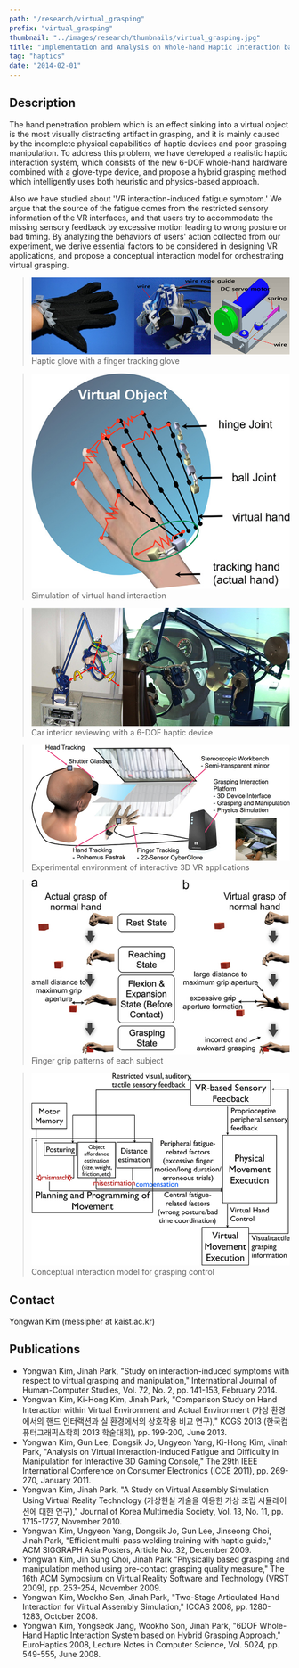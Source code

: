 ```yaml
---
path: "/research/virtual_grasping"
prefix: "virtual_grasping"
thumbnail: "../images/research/thumbnails/virtual_grasping.jpg"
title: "Implementation and Analysis on Whole-hand Haptic Interaction based on Hybrid Grasping Approach"
tag: "haptics"
date: "2014-02-01"
---
```


## Description

The hand penetration problem which is an effect sinking into a virtual object is the most visually distracting artifact in grasping, and it is mainly caused by the incomplete physical capabilities of haptic devices and poor grasping manipulation. To address this problem, we have developed a realistic haptic interaction system, which consists of the new 6-DOF whole-hand hardware combined with a glove-type device, and propose a hybrid grasping method which intelligently uses both heuristic and physics-based approach.

Also we have studied about 'VR interaction-induced fatigue symptom.' We argue that the source of the fatigue comes from the restricted sensory information of the VR interfaces, and that users try to accommodate the missing sensory feedback by excessive motion leading to wrong posture or bad timing. By analyzing the behaviors of users' action collected from our experiment, we derive essential factors to be considered in designing VR applications, and propose a conceptual interaction model for orchestrating virtual grasping.

> ![Haptic glove with a finger tracking glove](../images/research/virtual_grasping/img1.jpg)
> Haptic glove with a finger tracking glove

> ![Simulation of virtual hand interaction](../images/research/virtual_grasping/img2.jpg)
> Simulation of virtual hand interaction

> ![Car interior reviewing with a 6-DOF haptic device](../images/research/virtual_grasping/img3.jpg)
> Car interior reviewing with a 6-DOF haptic device

> ![Experimental environment of interactive 3D VR applications](../images/research/virtual_grasping/img4.jpg)
> Experimental environment of interactive 3D VR applications

> ![Finger grip patterns of each subject](../images/research/virtual_grasping/img5.jpg)
> Finger grip patterns of each subject

> ![Conceptual interaction model for grasping control](../images/research/virtual_grasping/img6.jpg)
> Conceptual interaction model for grasping control

## Contact

Yongwan Kim (messipher at kaist.ac.kr)

## Publications

- Yongwan Kim, Jinah Park, "Study on interaction-induced symptoms with respect to virtual grasping and manipulation," International Journal of Human-Computer Studies, Vol. 72, No. 2, pp. 141-153, February 2014.
- Yongwan Kim, Ki-Hong Kim, Jinah Park, "Comparison Study on Hand Interaction within Virtual Environment and Actual Environment (가상 환경에서의 핸드 인터랙션과 실 환경에서의 상호작용 비교 연구)," KCGS 2013 (한국컴퓨터그래픽스학회 2013 학술대회), pp. 199-200, June 2013.
- Yongwan Kim, Gun Lee, Dongsik Jo, Ungyeon Yang, Ki-Hong Kim, Jinah Park, "Analysis on Virtual Interaction-induced Fatigue and Difficulty in Manipulation for Interactive 3D Gaming Console," The 29th IEEE International Conference on Consumer Electronics (ICCE 2011), pp. 269-270, January 2011.
- Yongwan Kim, Jinah Park, "A Study on Virtual Assembly Simulation Using Virtual Reality Technology (가상현실 기술을 이용한 가상 조립 시뮬레이션에 대한 연구)," Journal of Korea Multimedia Society, Vol. 13, No. 11, pp. 1715-1727, November 2010.
- Yongwan Kim, Ungyeon Yang, Dongsik Jo, Gun Lee, Jinseong Choi, Jinah Park, "Efficient multi-pass welding training with haptic guide," ACM SIGGRAPH Asia Posters, Article No. 32, December 2009.
- Yongwan Kim, Jin Sung Choi, Jinah Park "Physically based grasping and manipulation method using pre-contact grasping quality measure," The 16th ACM Symposium on Virtual Reality Software and Technology (VRST 2009), pp. 253-254, November 2009.
- Yongwan Kim, Wookho Son, Jinah Park, "Two-Stage Articulated Hand Interaction for Virtual Assembly Simulation," ICCAS 2008, pp. 1280-1283, October 2008.
- Yongwan Kim, Yongseok Jang, Wookho Son, Jinah Park, "6DOF Whole-Hand Haptic Interaction System based on Hybrid Grasping Approach," EuroHaptics 2008, Lecture Notes in Computer Science, Vol. 5024, pp. 549-555, June 2008.
